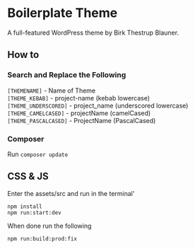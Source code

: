 Boilerplate Theme
=============

A full-featured WordPress theme by Birk Thestrup Blauner.

## How to

### Search and Replace the Following

`[THEMENAME]` - Name of Theme  
`[THEME_KEBAB]` - project-name (kebab lowercase)  
`[THEME_UNDERSCORED]` - project_name (underscored lowercase)  
`[THEME_CAMELCASED]` - projectName (camelCased)  
`[THEME_PASCALCASED]` - ProjectName (PascalCased)  

### Composer

Run `composer update`

## CSS & JS

Enter the assets/src and run in the terminal'

`npm install`  
`npm run:start:dev`

When done run the following

`npm run:build:prod:fix`

